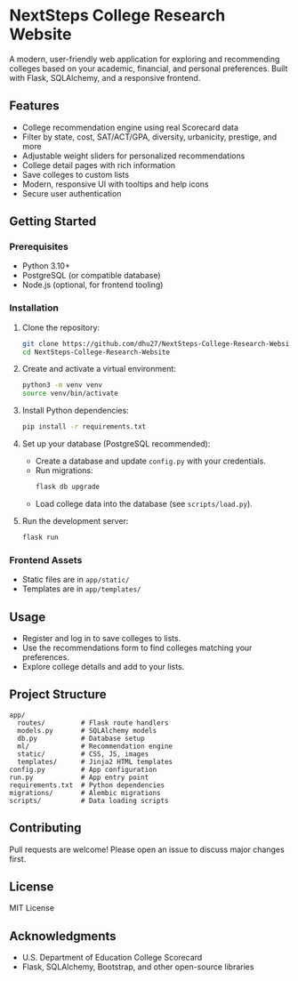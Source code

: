 # NextSteps College Research Website

A modern, user-friendly web application for exploring and recommending colleges based on your academic, financial, and personal preferences. Built with Flask, SQLAlchemy, and a responsive frontend.

## Features

- College recommendation engine using real Scorecard data
- Filter by state, cost, SAT/ACT/GPA, diversity, urbanicity, prestige, and more
- Adjustable weight sliders for personalized recommendations
- College detail pages with rich information
- Save colleges to custom lists
- Modern, responsive UI with tooltips and help icons
- Secure user authentication

## Getting Started

### Prerequisites
- Python 3.10+
- PostgreSQL (or compatible database)
- Node.js (optional, for frontend tooling)

### Installation
1. Clone the repository:
	```bash
	git clone https://github.com/dhu27/NextSteps-College-Research-Website.git
	cd NextSteps-College-Research-Website
	```
2. Create and activate a virtual environment:
	```bash
	python3 -m venv venv
	source venv/bin/activate
	```
3. Install Python dependencies:
	```bash
	pip install -r requirements.txt
	```
4. Set up your database (PostgreSQL recommended):
	- Create a database and update `config.py` with your credentials.
	- Run migrations:
	  ```bash
	  flask db upgrade
	  ```
	- Load college data into the database (see `scripts/load.py`).

5. Run the development server:
	```bash
	flask run
	```

### Frontend Assets
- Static files are in `app/static/`
- Templates are in `app/templates/`

## Usage
- Register and log in to save colleges to lists.
- Use the recommendations form to find colleges matching your preferences.
- Explore college details and add to your lists.

## Project Structure
```
app/
  routes/         # Flask route handlers
  models.py       # SQLAlchemy models
  db.py           # Database setup
  ml/             # Recommendation engine
  static/         # CSS, JS, images
  templates/      # Jinja2 HTML templates
config.py         # App configuration
run.py            # App entry point
requirements.txt  # Python dependencies
migrations/       # Alembic migrations
scripts/          # Data loading scripts
```

## Contributing
Pull requests are welcome! Please open an issue to discuss major changes first.

## License
MIT License

## Acknowledgments
- U.S. Department of Education College Scorecard
- Flask, SQLAlchemy, Bootstrap, and other open-source libraries